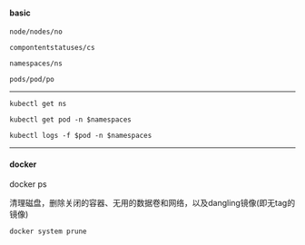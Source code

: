 #### basic

`node/nodes/no`

`compontentstatuses/cs`

`namespaces/ns`

`pods/pod/po`

___

`kubectl get ns`

`kubectl get pod -n $namespaces`

`kubectl logs -f $pod -n $namespaces`

___

#### docker

docker ps

清理磁盘，删除关闭的容器、无用的数据卷和网络，以及dangling镜像(即无tag的镜像)

`docker system prune`
